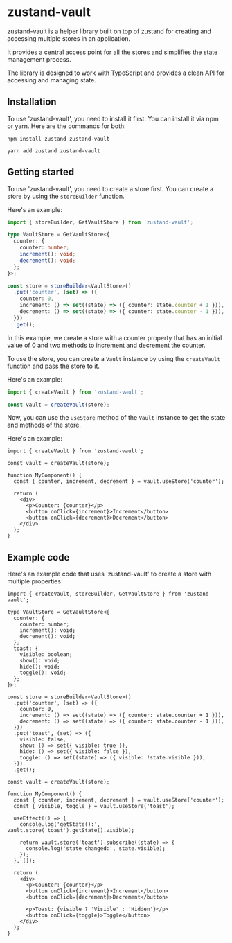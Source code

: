 # zustand-vault

zustand-vault is a helper library built on top of zustand for creating and accessing multiple stores in an application.

It provides a central access point for all the stores and simplifies the state management process.

The library is designed to work with TypeScript and provides a clean API for accessing and managing state.

## Installation

To use 'zustand-vault', you need to install it first. You can install it via npm or yarn. Here are the commands for both:

`npm install zustand zustand-vault`

`yarn add zustand zustand-vault`

## Getting started

To use 'zustand-vault', you need to create a store first. You can create a store by using the `storeBuilder` function.

Here's an example:

```ts
import { storeBuilder, GetVaultStore } from 'zustand-vault';

type VaultStore = GetVaultStore<{
  counter: {
    counter: number;
    increment(): void;
    decrement(): void;
  };
}>;

const store = storeBuilder<VaultStore>()
  .put('counter', (set) => ({
    counter: 0,
    increment: () => set((state) => ({ counter: state.counter + 1 })),
    decrement: () => set((state) => ({ counter: state.counter - 1 })),
  }))
  .get();
```

In this example, we create a store with a counter property that has an initial value of 0 and two methods to increment and decrement the counter.

To use the store, you can create a `Vault` instance by using the `createVault` function and pass the store to it.

Here's an example:

```ts
import { createVault } from 'zustand-vault';

const vault = createVault(store);
```

Now, you can use the `useStore` method of the `Vault` instance to get the state and methods of the store.

Here's an example:

```tsx
import { createVault } from 'zustand-vault';

const vault = createVault(store);

function MyComponent() {
  const { counter, increment, decrement } = vault.useStore('counter');

  return (
    <div>
      <p>Counter: {counter}</p>
      <button onClick={increment}>Increment</button>
      <button onClick={decrement}>Decrement</button>
    </div>
  );
}
```

## Example code

Here's an example code that uses 'zustand-vault' to create a store with multiple properties:

```tsx
import { createVault, storeBuilder, GetVaultStore } from 'zustand-vault';

type VaultStore = GetVaultStore<{
  counter: {
    counter: number;
    increment(): void;
    decrement(): void;
  };
  toast: {
    visible: boolean;
    show(): void;
    hide(): void;
    toggle(): void;
  };
}>;

const store = storeBuilder<VaultStore>()
  .put('counter', (set) => ({
    counter: 0,
    increment: () => set((state) => ({ counter: state.counter + 1 })),
    decrement: () => set((state) => ({ counter: state.counter - 1 })),
  }))
  .put('toast', (set) => ({
    visible: false,
    show: () => set({ visible: true }),
    hide: () => set({ visible: false }),
    toggle: () => set((state) => ({ visible: !state.visible })),
  }))
  .get();

const vault = createVault(store);

function MyComponent() {
  const { counter, increment, decrement } = vault.useStore('counter');
  const { visible, toggle } = vault.useStore('toast');

  useEffect(() => {
    console.log('getState():', vault.store('toast').getState().visible);

    return vault.store('toast').subscribe((state) => {
      console.log('state changed:', state.visible);
    });
  }, []);

  return (
    <div>
      <p>Counter: {counter}</p>
      <button onClick={increment}>Increment</button>
      <button onClick={decrement}>Decrement</button>

      <p>Toast: {visible ? 'Visible' : 'Hidden'}</p>
      <button onClick={toggle}>Toggle</button>
    </div>
  );
}
```
